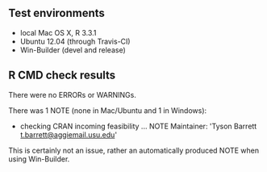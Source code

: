 ## Test environments
* local Mac OS X, R 3.3.1
* Ubuntu 12.04 (through Travis-CI)
* Win-Builder (devel and release)

## R CMD check results
There were no ERRORs or WARNINGs.

There was 1 NOTE (none in Mac/Ubuntu and 1 in Windows):

* checking CRAN incoming feasibility ... NOTE Maintainer: 'Tyson Barrett <t.barrett@aggiemail.usu.edu>'

This is certainly not an issue, rather an automatically produced NOTE when using Win-Builder.
